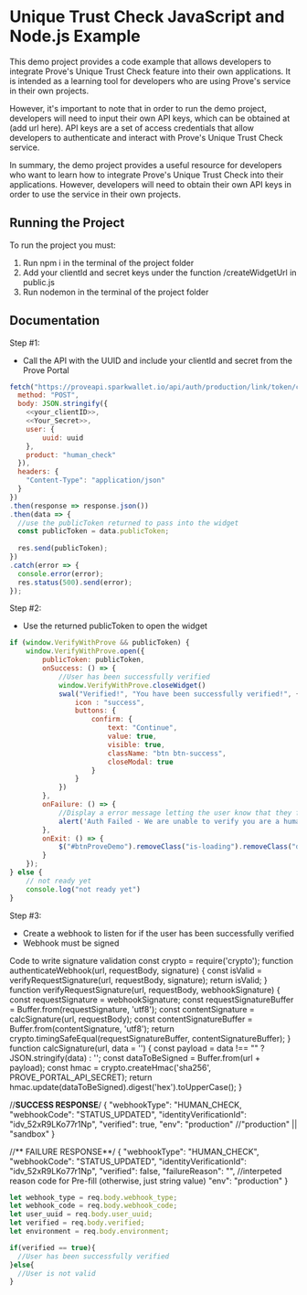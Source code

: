 
# Unique Trust Check JavaScript and Node.js Example

This demo project provides a code example that allows developers to integrate Prove's Unique Trust Check feature into their own applications. It is intended as a learning tool for developers who are using Prove's service in their own projects.

However, it's important to note that in order to run the demo project, developers will need to input their own API keys, which can be obtained at (add url here). API keys are a set of access credentials that allow developers to authenticate and interact with Prove's Unique Trust Check service.

In summary, the demo project provides a useful resource for developers who want to learn how to integrate Prove's Unique Trust Check into their applications. However, developers will need to obtain their own API keys in order to use the service in their own projects.

## Running the Project

To run the project you must:

1. Run npm i in the terminal of the project folder
2. Add your clientId and secret keys under the function /createWidgetUrl in public.js
3. Run nodemon in the terminal of the project folder

## Documentation

Step #1:
- Call the API with the UUID and include your clientId and secret from the Prove Portal  

```javascript
fetch("https://proveapi.sparkwallet.io/api/auth/production/link/token/create", {
  method: "POST",
  body: JSON.stringify({
    <<your_clientID>>,
    <<Your_Secret>>,
    user: {
        uuid: uuid
    },
    product: "human_check"
  }),
  headers: {
    "Content-Type": "application/json"
  }
})
.then(response => response.json())
.then(data => {
  //use the publicToken returned to pass into the widget
  const publicToken = data.publicToken;
  
  res.send(publicToken);
})
.catch(error => {
  console.error(error);
  res.status(500).send(error);
});
```

Step #2:
- Use the returned publicToken to open the widget

```javascript
if (window.VerifyWithProve && publicToken) {
    window.VerifyWithProve.open({
        publicToken: publicToken,
        onSuccess: () => {
            //User has been successfully verified
            window.VerifyWithProve.closeWidget()
            swal("Verified!", "You have been successfully verified!", {
                icon : "success",
                buttons: {
                    confirm: {
                        text: "Continue",
                        value: true,
                        visible: true,
                        className: "btn btn-success",
                        closeModal: true
                    }
                }
            })
        },
        onFailure: () => {
            //Display a error message letting the user know that they failed the check
            alert('Auth Failed - We are unable to verify you are a human.')
        },
        onExit: () => {
            $("#btnProveDemo").removeClass("is-loading").removeClass("disabled"); 
        }
    });
} else {
    // not ready yet
    console.log("not ready yet")
}
```

Step #3:
- Create a webhook to listen for if the user has been successfully verified
- Webhook must be signed

Code to write signature validation
const crypto = require('crypto');
​
function authenticateWebhook(url, requestBody, signature) {
  const isValid = verifyRequestSignature(url, requestBody, signature);
  return isValid;
}
​
function verifyRequestSignature(url, requestBody, webhookSignature) {
  const requestSignature = webhookSignature;
  const requestSignatureBuffer = Buffer.from(requestSignature, 'utf8');
  const contentSignature = calcSignature(url, requestBody);
  const contentSignatureBuffer = Buffer.from(contentSignature, 'utf8');
  return crypto.timingSafeEqual(requestSignatureBuffer, contentSignatureBuffer);
}
​
function calcSignature(url, data = '') {
  const payload = data !== "" ? JSON.stringify(data) : '';
  const dataToBeSigned = Buffer.from(url + payload);
  const hmac = crypto.createHmac('sha256', PROVE_PORTAL_API_SECRET);
  return hmac.update(dataToBeSigned).digest('hex').toUpperCase();
}


//**SUCCESS RESPONSE**/
{
    "webhookType": "HUMAN_CHECK,
    "webhookCode": "STATUS_UPDATED",
    "identityVerificationId": "idv_52xR9LKo77r1Np",
    "verified": true,
    "env": "production" //"production" || "sandbox"
}

 
//** FAILURE RESPONSE**/
{
    "webhookType": "HUMAN_CHECK",
    "webhookCode": "STATUS_UPDATED",
    "identityVerificationId": "idv_52xR9LKo77r1Np",
    "verified": false,
    "failureReason": "", //interpeted reason code for Pre-fill (otherwise, just string value)
    "env": "production"
}

```javascript
let webhook_type = req.body.webhook_type;
let webhook_code = req.body.webhook_code;
let user_uuid = req.body.user_uuid;
let verified = req.body.verified;
let environment = req.body.environment;

if(verified == true){
  //User has been successfully verified
}else{
  //User is not valid
}
```

